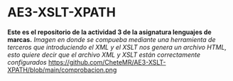 # AE3-XSLT-XPATH
**Este es el repositorio de la actividad 3 de la asignatura lenguajes de marcas.**
*Imagen en donde se compueba mediante una herramienta de terceros que introduciendo el XML y el XSLT nos genera un archivo HTML, esto quiere decir que el archivo XML y XSLT están correctamente configurados*
https://github.com/CheteMR/AE3-XSLT-XPATH/blob/main/comprobacion.png
